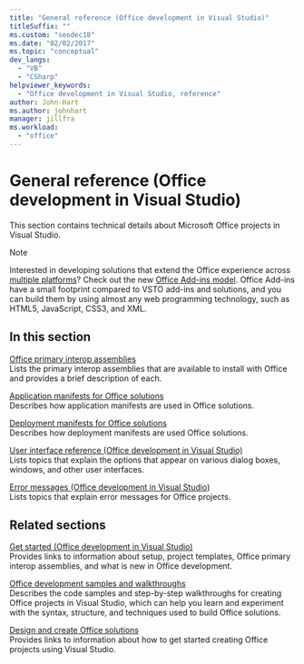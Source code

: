 ```yaml
---
title: "General reference (Office development in Visual Studio)"
titleSuffix: ""
ms.custom: "seodec18"
ms.date: "02/02/2017"
ms.topic: "conceptual"
dev_langs: 
  - "VB"
  - "CSharp"
helpviewer_keywords: 
  - "Office development in Visual Studio, reference"
author: John-Hart
ms.author: johnhart
manager: jillfra
ms.workload: 
  - "office"
---
```

# General reference (Office development in Visual Studio)
  This section contains technical details about Microsoft Office projects in Visual Studio.  
  
> [!NOTE]  
>  Interested in developing solutions that extend the Office experience across [multiple platforms](https://dev.office.com/add-in-availability)? Check out the new [Office Add-ins model](https://dev.office.com/docs/add-ins/overview/office-add-ins). Office Add-ins have a small footprint compared to VSTO add-ins and solutions, and you can build them by using almost any web programming technology, such as HTML5, JavaScript, CSS3, and XML.  
  
## In this section  
 [Office primary interop assemblies](../vsto/office-primary-interop-assemblies.md)  
 Lists the primary interop assemblies that are available to install with Office and provides a brief description of each.  
  
 [Application manifests for Office solutions](../vsto/application-manifests-for-office-solutions.md)  
 Describes how application manifests are used in Office solutions.  
  
 [Deployment manifests for Office solutions](../vsto/deployment-manifests-for-office-solutions.md)  
 Describes how deployment manifests are used Office solutions.  
  
 [User interface reference &#40;Office development in Visual Studio&#41;](../vsto/user-interface-reference-office-development-in-visual-studio.md)  
 Lists topics that explain the options that appear on various dialog boxes, windows, and other user interfaces.  
  
 [Error messages &#40;Office development in Visual Studio&#41;](../vsto/error-messages-office-development-in-visual-studio.md)  
 Lists topics that explain error messages for Office projects.  
  
## Related sections  
 [Get started &#40;Office development in Visual Studio&#41;](../vsto/getting-started-office-development-in-visual-studio.md)  
 Provides links to information about setup, project templates, Office primary interop assemblies, and what is new in Office development.  
  
 [Office development samples and walkthroughs](../vsto/office-development-samples-and-walkthroughs.md)  
 Describes the code samples and step-by-step walkthroughs for creating Office projects in Visual Studio, which can help you learn and experiment with the syntax, structure, and techniques used to build Office solutions.  
  
 [Design and create Office solutions](../vsto/designing-and-creating-office-solutions.md)  
 Provides links to information about how to get started creating Office projects using Visual Studio.  
